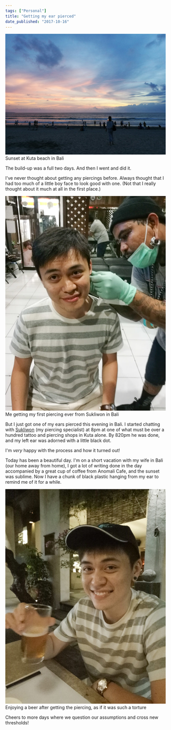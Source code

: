```yaml
---
tags: ["Personal"]
title: "Getting my ear pierced"
date_published: "2017-10-16"
---
```


![bali kuta beach sunset](images/20171016-sunset_bali-1024x768.jpg) Sunset at Kuta beach in Bali

The build-up was a full two days. And then I went and did it.

I've never thought about getting any piercings before. Always thought that I had too much of a little boy face to look good with one. (Not that I really thought about it much at all in the first place.)

![nick ang getting ear pierced](images/20171016-piercing_bali-768x1024.jpg) Me getting my first piercing ever from Sukliwon in Bali

But I just got one of my ears pierced this evening in Bali. I started chatting with [Sukliwon](https://www.instagram.com/sukliwon.piercing.bali/) (my piercing specialist) at 8pm at one of what must be over a hundred tattoo and piercing shops in Kuta alone. By 820pm he was done, and my left ear was adorned with a little black dot.

I'm _very_ happy with the process and how it turned out!

Today has been a beautiful day. I'm on a short vacation with my wife in Bali (our home away from home), I got a lot of writing done in the day accompanied by a great cup of coffee from Anomali Cafe, and the sunset was sublime. Now I have a chunk of black plastic hanging from my ear to remind me of it for a while.

![nick ang first photo with earring and beer in hand in bali restaurant](images/20171016-bali_ear_pierced_and_beer_in_hand-768x1024.jpg) Enjoying a beer after getting the piercing, as if it was such a torture

Cheers to more days where we question our assumptions and cross new thresholds!
